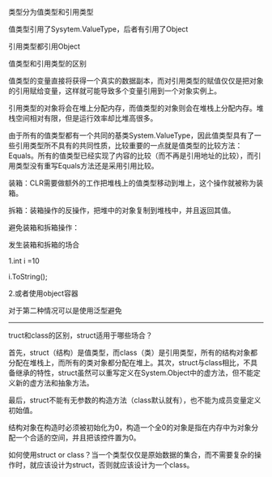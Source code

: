 类型分为值类型和引用类型

值类型引用了Sysytem.ValueType，后者有引用了Object

引用类型都引用Object

值类型和引用类型的区别

值类型的变量直接将获得一个真实的数据副本，而对引用类型的赋值仅仅是把对象的引用赋给变量，这样就可能导致多个变量引用到一个对象实例上。

引用类型的对象将会在堆上分配内存，而值类型的对象则会在堆栈上分配内存。堆栈空间相对有限，但是运行效率却比堆高很多。

由于所有的值类型都有一个共同的基类System.ValueType，因此值类型具有了一些引用类型所不具有的共同性质，比较重要的一点就是值类型的比较方法：Equals。所有的值类型已经实现了内容的比较（而不再是引用地址的比较），而引用类型没有重写Equals方法还是采用引用比较。

装箱：CLR需要做额外的工作把堆栈上的值类型移动到堆上，这个操作就被称为装箱。

拆箱：装箱操作的反操作，把堆中的对象复制到堆栈中，并且返回其值。

避免装箱和拆箱操作：

发生装箱和拆箱的场合

1.int i =10

i.ToString();

2.或者使用object容器

对于第二种情况可以是使用泛型避免

-------------------------------------------------------------
truct和class的区别，struct适用于哪些场合？

首先，struct（结构）是值类型，而class（类）是引用类型，所有的结构对象都分配在堆栈上，而所有的类对象都分配在堆上。其次，struct与class相比，不具备继承的特性，struct虽然可以重写定义在System.Object中的虚方法，但不能定义新的虚方法和抽象方法。

最后，struct不能有无参数的构造方法（class默认就有），也不能为成员变量定义初始值。

结构对象在构造时必须被初始化为0，构造一个全0的对象是指在内存中为对象分配一个合适的空间，并且把该控件置为0。

如何使用struct or class？当一个类型仅仅是原始数据的集合，而不需要复杂的操作时，就应该设计为struct，否则就应该设计为一个class。





